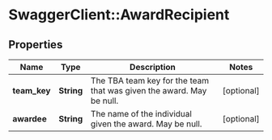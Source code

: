 # SwaggerClient::AwardRecipient

## Properties
Name | Type | Description | Notes
------------ | ------------- | ------------- | -------------
**team_key** | **String** | The TBA team key for the team that was given the award. May be null. | [optional] 
**awardee** | **String** | The name of the individual given the award. May be null. | [optional] 


